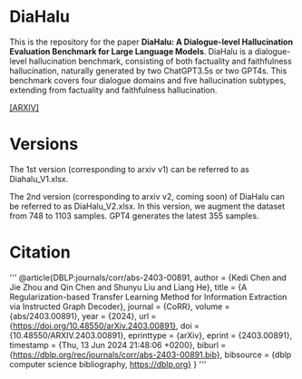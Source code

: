 # DiaHalu
This is the repository for the paper **DiaHalu: A Dialogue-level Hallucination Evaluation Benchmark for Large Language Models**.
DiaHalu is a dialogue-level hallucination benchmark, consisting of both factuality and faithfulness hallucination, naturally generated by two ChatGPT3.5s or two GPT4s.
This benchmark covers four dialogue domains and five hallucination subtypes, extending from factuality and faithfulness hallucination.

[[ARXIV]](https://arxiv.org/abs/2403.00896)

# Versions
The 1st version (corresponding to arxiv v1) can be referred to as Diahalu_V1.xlsx.

The 2nd version (corresponding to arxiv v2, coming soon) of DiaHalu can be referred to as DiaHalu_V2.xlsx. In this version, we augment the dataset from 748 to 1103 samples. 
GPT4 generates the latest 355 samples.

# Citation
'''
@article{DBLP:journals/corr/abs-2403-00891,
  author       = {Kedi Chen and
                  Jie Zhou and
                  Qin Chen and
                  Shunyu Liu and
                  Liang He},
  title        = {A Regularization-based Transfer Learning Method for Information Extraction
                  via Instructed Graph Decoder},
  journal      = {CoRR},
  volume       = {abs/2403.00891},
  year         = {2024},
  url          = {https://doi.org/10.48550/arXiv.2403.00891},
  doi          = {10.48550/ARXIV.2403.00891},
  eprinttype    = {arXiv},
  eprint       = {2403.00891},
  timestamp    = {Thu, 13 Jun 2024 21:48:06 +0200},
  biburl       = {https://dblp.org/rec/journals/corr/abs-2403-00891.bib},
  bibsource    = {dblp computer science bibliography, https://dblp.org}
}
'''
